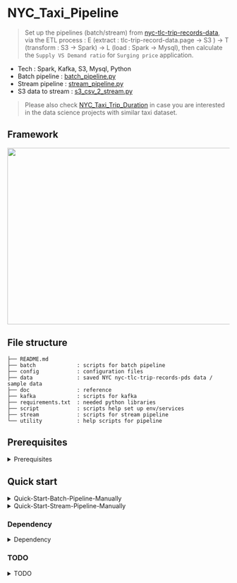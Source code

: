 # NYC_Taxi_Pipeline

> Set up the pipelines (batch/stream) from [nyc-tlc-trip-records-data](https://www1.nyc.gov/site/tlc/about/tlc-trip-record-data.page), via the ETL process :
E (extract : tlc-trip-record-data.page -> S3 ) -> T (transform : S3 -> Spark) -> L (load : Spark -> Mysql), then calculate the `Supply VS Demand ratio` for `Surging price` application. 

* Tech : Spark, Kafka, S3, Mysql, Python 
* Batch pipeline : [batch_pipeline.py](https://github.com/yennanliu/NYC_Taxi_Pipeline/blob/master/batch/batch_pipeline.py)
* Stream pipeline : [stream_pipeline.py](https://github.com/yennanliu/NYC_Taxi_Pipeline/blob/master/stream/stream_pipeline.py)
* S3 data to stream : [s3_csv_2_stream.py](https://github.com/yennanliu/NYC_Taxi_Pipeline/blob/master/stream/s3_csv_2_stream.py)

> Please also check [NYC_Taxi_Trip_Duration](https://github.com/yennanliu/NYC_Taxi_Trip_Duration) in case you are interested in the data science projects with similar taxi dataset. 

## Framework  
<img src ="https://github.com/yennanliu/NYC_Taxi_Pipeline/blob/master/doc/framework.png" width="800" height="400">


## File structure 
```
├── README.md
├── batch             : scripts for batch pipeline 
├── config            : configuration files 
├── data              : saved NYC nyc-tlc-trip-records-pds data / sample data 
├── doc               : reference 
├── kafka             : scripts for kafka 
├── requirements.txt  : needed python libraries 
├── script            : scripts help set up env/services 
├── stream            : scripts for stream pipeline 
└── utility           : help scripts for pipeline

```

## Prerequisites
<details>
<summary>Prerequisites</summary>

```
# 1. Install spark, Java 8, zoopkeeper, and kafka, Mysql
# 2. Set up AWS account and launch S3 service
# 3. Get AWS_ACCESS_KEY_ID, AWS_SECRET_ACCESS_KEY 
```
</details>

## Quick start 
<details>
<summary>Quick-Start-Batch-Pipeline-Manually</summary>

```bash 
$ git clone https://github.com/yennanliu/NYC_Taxi_Pipeline.git
$ cd NYC_Taxi_Pipeline
$ pip install -r requirements.txt 
$ export AWS_ACCESS_KEY_ID=<AWS_ACCESS_KEY_ID>
$ export AWS_SECRET_ACCESS_KEY=<AWS_SECRET_ACCESS_KEY>
# download and upload data to s3
# currently use sample texi trip data at s3 nyctaxi bucket yellow_trip folder  
$ bash script/download_2_s3.sh
# init mysql 
# run mysql server local 
# create new user "mysql_user" with password "0000" 
$ mysql --user="mysql_user" --database="taxi" --password="0000" < "script/create_table.sql"  # create db 
# enter mysql password for <mysql_user>
$ mysql -u mysql_user -p  taxi < script/create_table.sql  # create tables 
$ export SPARK_HOME=/Users/$USER/spark && export PATH=$SPARK_HOME/bin:$PATH
$ spark-submit batch/batch_pipeline_manually.py 
# check the results (mysql)
# mysql> SELECT pickup.*,
#     ->        dropoff.*
#     -> FROM
#     ->   (SELECT DATE_FORMAT(MIN(Trip_Pickup_DateTime), '%d/%m/%Y %H:%i:00') AS pickup_tmstamp,
#     ->           geo_hash_id as pickup_geo_hash_id,
#     ->           COUNT(id) AS count_in_time_interval
#     ->    FROM pickup_geo_hash
#     ->    GROUP BY ROUND(UNIX_TIMESTAMP(Trip_Pickup_DateTime) / 300),
#     ->             geo_hash_id) AS pickup
#     -> INNER JOIN
#     ->   (SELECT DATE_FORMAT(MIN(Trip_Dropoff_DateTime), '%d/%m/%Y %H:%i:00') AS dropoff_tmstamp,
#     ->           geo_hash_id as dropoff_geo_hash_id,
#     ->           COUNT(id) AS count_in_time_interval
#     ->    FROM dropoff_geo_hash
#     ->    GROUP BY ROUND(UNIX_TIMESTAMP(Trip_Dropoff_DateTime) / 300),
#     ->             geo_hash_id) AS dropoff ON pickup.pickup_tmstamp = dropoff.dropoff_tmstamp
#     -> AND pickup.pickup_geo_hash_id = dropoff.dropoff_geo_hash_id;
# +---------------------+--------------------+------------------------+---------------------+---------------------+------------------------+
# | pickup_tmstamp      | pickup_geo_hash_id | count_in_time_interval | dropoff_tmstamp     | dropoff_geo_hash_id | count_in_time_interval |
# +---------------------+--------------------+------------------------+---------------------+---------------------+------------------------+
# | 14/01/2009 07:29:00 | dr72h8e            |                      1 | 14/01/2009 07:29:00 | dr72h8e             |                      1 |
# | 14/01/2009 07:33:00 | dr5rsnk            |                      1 | 14/01/2009 07:33:00 | dr5rsnk             |                      1 |
# | 24/01/2009 11:16:00 | dr5ru53            |                      1 | 24/01/2009 11:16:00 | dr5ru53             |                      1 |
# +---------------------+--------------------+------------------------+---------------------+---------------------+------------------------+
# 3 rows in set (0.01 sec)

# mysql> 

```
</details>

<details>
<summary>Quick-Start-Stream-Pipeline-Manually</summary>

```bash 
$ git clone https://github.com/yennanliu/NYC_Taxi_Pipeline.git
$ cd NYC_Taxi_Pipeline
$ pip install -r requirements.txt 
$ export AWS_ACCESS_KEY_ID=<AWS_ACCESS_KEY_ID>
$ export AWS_SECRET_ACCESS_KEY=<AWS_SECRET_ACCESS_KEY>
# download and upload data to s3
# currently use sample texi trip data at s3 nyctaxi bucket yellow_trip folder  
$ bash script/download_2_s3.sh
# start kafka, zookeeper 
$ bash kafka/start_kafka.sh

# open one termainl 
# stream data from s3 
$ python stream/s3_csv_2_stream.py
# >>>>>>>> output 
# "b',vendor_name,Trip_Pickup_DateTime,Trip_Dropoff_DateTime,Passenger_Count,Trip_Distance,Start_Lon,Start_Lat,Rate_Code,store_and_forward,End_Lon,End_Lat,Payment_Type,Fare_Amt,surcharge,mta_tax,Tip_Amt,Tolls_Amt,Total_Amt"
# "0,VTS,2009-01-04 02:52:00,2009-01-04 03:02:00,1.0,2.63,-73.991957,40.721567,,,-73.993803,40.695922,CASH,8.9,0.5,,0.0,0.0,9.4"
# "1,VTS,2009-01-04 03:31:00,2009-01-04 03:38:00,3.0,4.55,-73.982102,40.73629,,,-73.95585,40.76803,Credit,12.1,0.5,,2.0,0.0,14.6"
#....

# open the other terminal 
# run the stream pipeline 
$ spark-submit --jars /Users/$USER/spark/jars/spark-streaming-kafka-0-8-assembly_2.11-2.4.3.jar stream/stream_pipeline.py localhost:9092 new_topic
# >>>>>>>> output 
# ========= 2019-08-26 10:37:16 =========
# >>>>>>>> RESULT OF wordCountsDataFrame
# +-----------+--------------------+---------------------+---------------+-------------+------------------+---------+---------+-----------------+------------------+---------+------------+--------+---------+-------+-------+---------+---------+
# |vendor_name|Trip_Pickup_DateTime|Trip_Dropoff_DateTime|Passenger_Count|Trip_Distance|         Start_Lon|Start_Lat|Rate_Code|store_and_forward|           End_Lon|  End_Lat|Payment_Type|Fare_Amt|surcharge|mta_tax|Tip_Amt|Tolls_Amt|Total_Amt|
# +-----------+--------------------+---------------------+---------------+-------------+------------------+---------+---------+-----------------+------------------+---------+------------+--------+---------+-------+-------+---------+---------+
# |        CMT| 2009-01-06 07:26:38|  2009-01-06 07:33:34|            1.0|          0.8|        -73.991011|40.755011|         |                 |        -73.991011|40.755011|        Cash|     5.7|      0.0|       |    0.0|      0.0|      5.7|
# |        CMT| 2009-01-05 19:48:40|  2009-01-05 19:52:46|            1.0|          0.8|        -73.963949|40.770452|         |                 |        -73.959548|40.780016|        Cash|     5.5|      0.0|       |    0.0|      0.0|      5.5|
# |        CMT| 2009-01-05 20:37:46|  2009-01-05 20:57:20|            1.0|          5.6|        -73.979883|40.748998|         |                 |        -73.974006|40.677958|        Cash|    17.0|      0.0|       |    0.0|      0.0|     17.0|
# |        CMT| 2009-01-05 20:49:46|  2009-01-05 21:00:34|            2.0|          2.0|        -73.993437|40.751452|         |                 |
# taxidf : [Row(vendor_name='CMT', Trip_Pickup_DateTime=datetime.datetime(2009, 1, 6, 7, 26, 38), Trip_Dropoff_DateTime=datetime.datetime(2009, 1, 6, 7, 33, 34), Passenger_Count=1, Trip_Distance=0.800000011920929, Start_Lon=-73.99101257324219, Start_Lat=40.75501251220703, Rate_Code=''
# pickup_geohash : [Row(Trip_Pickup_DateTime=datetime.datetime(2009, 1, 6, 7, 26, 38), Start_Lat=40.75501251220703, Start_Lon=-73.99101257324219, geo_hash_id='dr5ru71'), Row(Trip_Pickup_DateTime=datetime.datetime(2009, 1, 5, 19, 48, 40), Start_Lat=40.770450592041016, Start_Lon=-73.96395111083984, geo_hash_id=
# dropoff_geohash : [Row(Trip_Dropoff_DateTime=datetime.datetime(2009, 1, 6, 7, 33, 34), End_Lat=40.75501251220703, End_Lon=-73.99101257324219, geo_hash_id='dr5ru71'), Row(Trip_Dropoff_DateTime=datetime.datetime(2009, 1, 5, 19, 52, 46), End_Lat=40.7800178527832, End_Lon=-73.95954895019531, geo_hash_id='

```
</details>

### Dependency 
<details>
<summary>Dependency</summary>

1. Spark 2.4.3 
2. Java 8
3. Apache Hadoop 2.7
4. Jars 
	- [aws-java-sdk-1.7.4](https://mvnrepository.com/artifact/com.amazonaws/aws-java-sdk/1.7.4)
	- [hadoop-aws-2.7.6](https://mvnrepository.com/artifact/org.apache.hadoop/hadoop-aws/2.7.6)
	- [spark-streaming-kafka-0-8-assembly_2.11-2.4.3.jar](https://mvnrepository.com/artifact/org.apache.spark/spark-streaming-kafka-0-8-assembly_2.11/2.4.3)
	- [mysql-connector-java-8.0.15.jar](https://mvnrepository.com/artifact/mysql/mysql-connector-java/8.0.15)

</details>

### TODO 
<details>
<summary>TODO</summary>

```
# 1. Tune the main pipeline for large scale data (to process whole nyc-tlc-trip data)
# 2. Add front-end UI (flask to visualize supply & demand and surging price)
# 3. Add test 
# 4. Dockerize the project 
# 5. Tune the spark batch/stream code 
# 6. Tune the kafka, zoopkeeper cluster setting 
# 7. Travis CI/CD 
# 8. Use Airflow to schedule batch pipeline 
```
</details>
